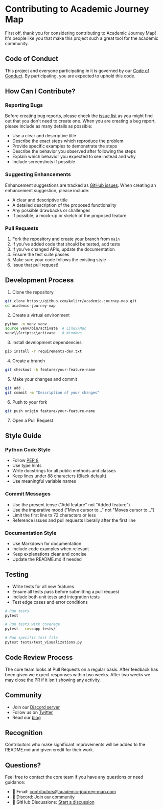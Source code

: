 # Contributing to Academic Journey Map

First off, thank you for considering contributing to Academic Journey Map! It's people like you that make this project such a great tool for the academic community.

## Code of Conduct

This project and everyone participating in it is governed by our [Code of Conduct](CODE_OF_CONDUCT.md). By participating, you are expected to uphold this code.

## How Can I Contribute?

### Reporting Bugs

Before creating bug reports, please check the [issue list](https://github.com/Axlirr/academic-journey-map/issues) as you might find out that you don't need to create one. When you are creating a bug report, please include as many details as possible:

* Use a clear and descriptive title
* Describe the exact steps which reproduce the problem
* Provide specific examples to demonstrate the steps
* Describe the behavior you observed after following the steps
* Explain which behavior you expected to see instead and why
* Include screenshots if possible

### Suggesting Enhancements

Enhancement suggestions are tracked as [GitHub issues](https://github.com/Axlirr/academic-journey-map/issues). When creating an enhancement suggestion, please include:

* A clear and descriptive title
* A detailed description of the proposed functionality
* Any possible drawbacks or challenges
* If possible, a mock-up or sketch of the proposed feature

### Pull Requests

1. Fork the repository and create your branch from `main`
2. If you've added code that should be tested, add tests
3. If you've changed APIs, update the documentation
4. Ensure the test suite passes
5. Make sure your code follows the existing style
6. Issue that pull request!

## Development Process

1. Clone the repository
```bash
git clone https://github.com/Axlirr/academic-journey-map.git
cd academic-journey-map
```

2. Create a virtual environment
```bash
python -m venv venv
source venv/bin/activate  # Linux/Mac
venv\\Scripts\\activate   # Windows
```

3. Install development dependencies
```bash
pip install -r requirements-dev.txt
```

4. Create a branch
```bash
git checkout -b feature/your-feature-name
```

5. Make your changes and commit
```bash
git add .
git commit -m "Description of your changes"
```

6. Push to your fork
```bash
git push origin feature/your-feature-name
```

7. Open a Pull Request

## Style Guide

### Python Code Style

* Follow [PEP 8](https://www.python.org/dev/peps/pep-0008/)
* Use type hints
* Write docstrings for all public methods and classes
* Keep lines under 88 characters (Black default)
* Use meaningful variable names

### Commit Messages

* Use the present tense ("Add feature" not "Added feature")
* Use the imperative mood ("Move cursor to..." not "Moves cursor to...")
* Limit the first line to 72 characters or less
* Reference issues and pull requests liberally after the first line

### Documentation Style

* Use Markdown for documentation
* Include code examples when relevant
* Keep explanations clear and concise
* Update the README.md if needed

## Testing

* Write tests for all new features
* Ensure all tests pass before submitting a pull request
* Include both unit tests and integration tests
* Test edge cases and error conditions

```bash
# Run tests
pytest

# Run tests with coverage
pytest --cov=app tests/

# Run specific test file
pytest tests/test_visualizations.py
```

## Code Review Process

The core team looks at Pull Requests on a regular basis. After feedback has been given we expect responses within two weeks. After two weeks we may close the PR if it isn't showing any activity.

## Community

* Join our [Discord server](https://discord.gg/academic-journey)
* Follow us on [Twitter](https://twitter.com/AcademicJourney)
* Read our [blog](https://academic-journey-map.com/blog)

## Recognition

Contributors who make significant improvements will be added to the README.md and given credit for their work.

## Questions?

Feel free to contact the core team if you have any questions or need guidance:

* 📧 Email: contributors@academic-journey-map.com
* 💬 Discord: [Join our community](https://discord.gg/academic-journey)
* 📝 GitHub Discussions: [Start a discussion](https://github.com/Axlirr/academic-journey-map/discussions)